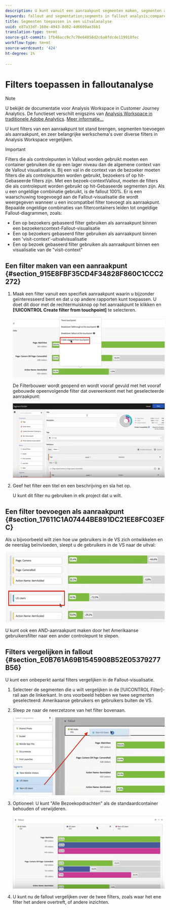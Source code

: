 ```yaml
---
description: U kunt vanuit een aanraakpunt segmenten maken, segmenten als aanraakpunt toevoegen en de belangrijkste workflows in verschillende segmenten in Analysis Workspace vergelijken.
keywords: fallout and segmentation;segments in fallout analysis;compare segments in fallout
title: Segmenten toepassen in een uitvalanalyse
uuid: e87a33df-160e-4943-8d02-4d6609ae3bb1
translation-type: tm+mt
source-git-commit: 1fb46acc9c7c70e64058d2c6a8fdcde119910fec
workflow-type: tm+mt
source-wordcount: '424'
ht-degree: 1%

---
```



# Filters toepassen in falloutanalyse

>[!NOTE]
>
>U bekijkt de documentatie voor Analysis Workspace in Customer Journey Analytics. De functieset verschilt enigszins van [Analysis Workspace in traditionele Adobe Analytics](https://docs.adobe.com/content/help/en/analytics/analyze/analysis-workspace/home.html). [Meer informatie...](/help/getting-started/cja-aa.md)

U kunt filters van een aanraakpunt tot stand brengen, segmenten toevoegen als aanraakpunt, en zeer belangrijke werkschema&#39;s over diverse filters in Analysis Workspace vergelijken.

>[!IMPORTANT]
>
>Filters die als controlepunten in Vallout worden gebruikt moeten een container gebruiken die op een lager niveau dan de algemene context van de Vallout visualisatie is. Bij een val in de context van de bezoeker moeten filters die als controlepunten worden gebruikt, bezoekers of op hit-Gebaseerde filters zijn. Met een bezoek-contextVallout, moeten de filters die als controlepunt worden gebruikt op hit-Gebaseerde segmenten zijn. Als u een ongeldige combinatie gebruikt, is de fallout 100%. Er is een waarschuwing toegevoegd aan de Fallout-visualisatie die wordt weergegeven wanneer u een incompatibel filter toevoegt als aanraakpunt. Bepaalde ongeldige combinaties van filtercontainers leiden tot ongeldige Fallout-diagrammen, zoals:

* Een op bezoekers gebaseerd filter gebruiken als aanraakpunt binnen een bezoekerscontext-Fallout-visualisatie
* Een op bezoekers gebaseerd filter gebruiken als aanraakpunt binnen een &#39;visit-context&#39;-uitvalvisualisatie
* Een op bezoek gebaseerd filter gebruiken als aanraakpunt binnen een visualisatie van de &quot;visit-context&quot;

## Een filter maken van een aanraakpunt {#section_915E8FBF35CD4F34828F860C1CCC2272}

1. Maak een filter vanuit een specifiek aanraakpunt waarin u bijzonder geïnteresseerd bent en dat u op andere rapporten kunt toepassen. U doet dit door met de rechtermuisknop op het aanraakpunt te klikken en **[!UICONTROL Create filter from touchpoint]** te selecteren.

   ![](assets/segment-from-touchpoint.png)

   De Filterbouwer wordt geopend en wordt vooraf gevuld met het vooraf gebouwde opeenvolgende filter dat overeenkomt met het geselecteerde aanraakpunt:

   ![](assets/segment-builder.png)

1. Geef het filter een titel en een beschrijving en sla het op.

   U kunt dit filter nu gebruiken in elk project dat u wilt.

## Een filter toevoegen als aanraakpunt {#section_17611C1A07444BE891DC21EE8FC03EFC}

Als u bijvoorbeeld wilt zien hoe uw gebruikers in de VS zich ontwikkelen en de neerslag beïnvloeden, sleept u de gebruikers in de VS naar de uitval:

![](assets/segment-touchpoint.png)

U kunt ook een AND-aanraakpunt maken door het Amerikaanse gebruikersfilter naar een ander controlepunt te slepen.

## Filters vergelijken in fallout {#section_E0B761A69B1545908B52E05379277B56}

U kunt een onbeperkt aantal filters vergelijken in de Fallout-visualisatie.

1. Selecteer de segmenten die u wilt vergelijken in de [!UICONTROL Filter]-rail aan de linkerkant. In ons voorbeeld hebben we twee segmenten geselecteerd: Amerikaanse gebruikers en gebruikers buiten de VS.
1. Sleep ze naar de neerzetzone van het filter bovenaan.

   ![](assets/segment-drop.png)

1. Optioneel: U kunt &quot;Alle Bezoekopdrachten&quot; als de standaardcontainer behouden of verwijderen.

   ![](assets/seg-compare.png)

1. U kunt nu de fallout vergelijken over de twee filters, zoals waar het ene filter het andere overtreft, of andere inzichten.
